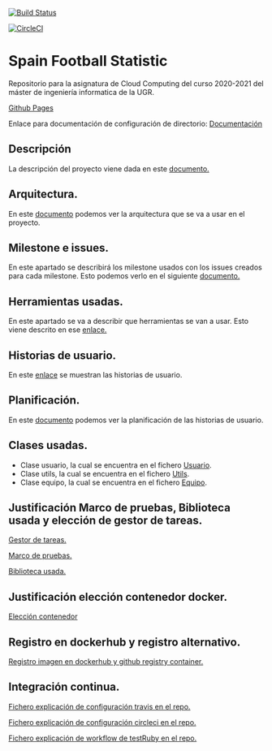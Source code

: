 [![Build Status](https://app.travis-ci.com/CharlySM/ProyectoCC.svg?branch=master)](https://app.travis-ci.com/CharlySM/ProyectoCC)

[![CircleCI](https://circleci.com/gh/CharlySM/ProyectoCC/tree/master.svg?style=svg)](https://circleci.com/gh/CharlySM/ProyectoCC/tree/master)

# Spain Football Statistic
Repositorio para la asignatura de Cloud Computing del curso 2020-2021 del máster de ingeniería informatica de la UGR.

[Github Pages](https://charlysm.github.io/ProyectoCC/)

Enlace para documentación de configuración de directorio: [Documentación](https://charlysm.github.io/ProyectoCC/doc/inicializacion "configuración de repositorio")

## Descripción

La descripción del proyecto viene dada en este [documento.](https://charlysm.github.io/ProyectoCC/doc/descripcion)

## Arquitectura.

En este [documento](https://charlysm.github.io/ProyectoCC/doc/arquitectura) podemos ver la arquitectura que se va a usar en el proyecto.

## Milestone e issues.

En este apartado se describirá los milestone usados con los issues creados para cada milestone. Esto podemos verlo en el siguiente [documento.](https://charlysm.github.io/ProyectoCC/doc/Milestone_e_issues)

## Herramientas usadas.

En este apartado se va a describir que herramientas se van a usar. Esto viene descrito en ese [enlace.](https://charlysm.github.io/ProyectoCC/doc/herramientas)

## Historias de usuario.

En este [enlace](https://charlysm.github.io/ProyectoCC/doc/hus) se muestran las historias de usuario.

## Planificación.

En este [documento](https://charlysm.github.io/ProyectoCC/doc/planificacion) podemos ver la planificación de las historias de usuario.

## Clases usadas.
- Clase usuario, la cual se encuentra en el fichero [Usuario](https://github.com/CharlySM/ProyectoCC/blob/master/src/User.rb).
- Clase utils, la cual se encuentra en el fichero [Utils](https://github.com/CharlySM/ProyectoCC/blob/master/src/Utils.rb).
- Clase equipo, la cual se encuentra en el fichero [Equipo](https://github.com/CharlySM/ProyectoCC/blob/master/src/Equipo.rb).

## Justificación Marco de pruebas, Biblioteca usada y elección de gestor de tareas.

[Gestor de tareas.](https://charlysm.github.io/ProyectoCC/doc/EleccionGestorTareas)

[Marco de pruebas.](https://charlysm.github.io/ProyectoCC/doc/EleccionMarcoPruebas)

[Biblioteca usada.](https://charlysm.github.io/ProyectoCC/doc/EleccionBiblioteca)

## Justificación elección contenedor docker.

[Elección contenedor](https://charlysm.github.io/ProyectoCC/doc/eleccionContenedor)

## Registro en dockerhub y registro alternativo.

[Registro imagen en dockerhub y github registry container.](https://charlysm.github.io/ProyectoCC/doc/dockerHubRegistroAlternativo)

## Integración continua.

[Fichero explicación de configuración travis en el repo.](https://charlysm.github.io/ProyectoCC/doc/travis)

[Fichero explicación de configuración circleci en el repo.](https://charlysm.github.io/ProyectoCC/doc/circleci)

[Fichero explicación de workflow de testRuby en el repo.](https://charlysm.github.io/ProyectoCC/doc/actionsTest)
